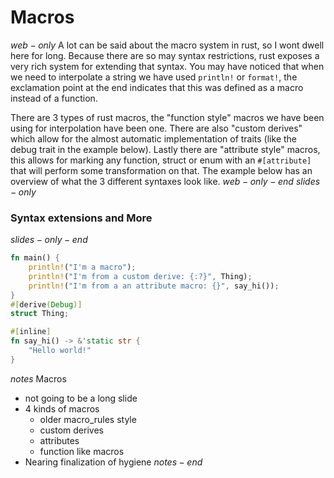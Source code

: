 # Macros

$web-only$
A lot can be said about the macro system in rust, so I wont dwell here for long. Because there are so may syntax restrictions, rust exposes a very rich system for extending that syntax. You may have noticed that when we need to interpolate a string we have used `println!` or `format!`, the exclamation point at the end indicates that this was defined as a macro instead of a function.

There are 3 types of rust macros, the "function style" macros we have been using for interpolation have been one. There are also "custom derives" which allow for the almost automatic implementation of traits (like the debug trait in the example below). Lastly there are "attribute style" macros, this allows for marking any function, struct or enum with an `#[attribute]` that will perform some transformation on that. The example below has an overview of what the 3 different syntaxes look like.
$web-only-end$
$slides-only$
### Syntax extensions and More
$slides-only-end$
```rust
fn main() {
    println!("I'm a macro");
    println!("I'm from a custom derive: {:?}", Thing);
    println!("I'm from a an attribute macro: {}", say_hi());
}
#[derive(Debug)]
struct Thing;

#[inline]
fn say_hi() -> &'static str {
    "Hello world!"
}
```
$notes$
Macros
- not going to be a long slide
- 4 kinds of macros
  - older macro_rules style
  - custom derives
  - attributes
  - function like macros
- Nearing finalization of hygiene
$notes-end$
